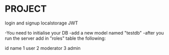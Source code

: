 # PROJECT
login and signup localstorage JWT

-You need to initialise your DB
-add a new model named "testdb"
-after you run the server add in "roles" table the following:

id    name
1     user
2     moderator
3     admin
